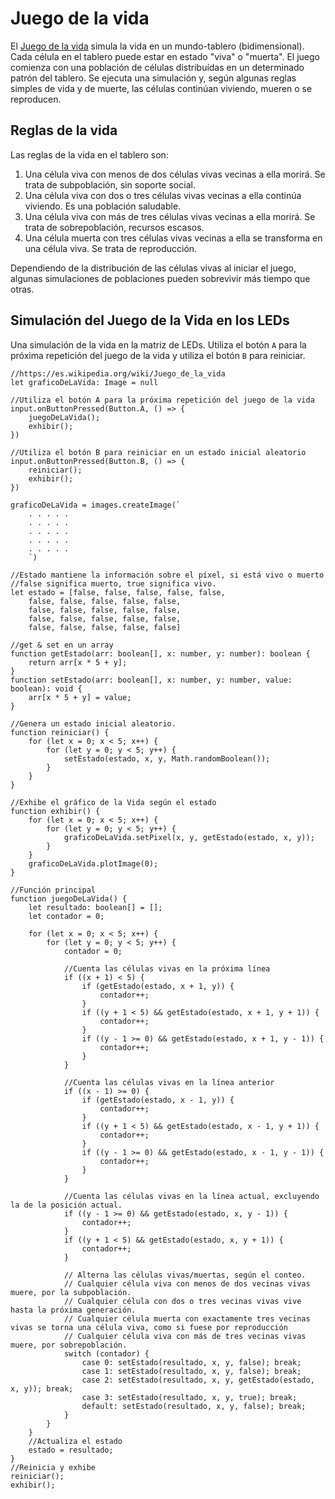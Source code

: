 # Juego de la vida

El [Juego de la vida](https://es.wikipedia.org/wiki/Juego_de_la_vida) simula la vida en un mundo-tablero (bidimensional). Cada célula en el tablero puede estar en estado "viva" o "muerta". El juego comienza con una población de células distribuídas en un determinado patrón del tablero. Se ejecuta una simulación y, según algunas reglas simples de vida y de muerte, las células continúan viviendo, mueren o se reproducen.

## Reglas de la vida

Las reglas de la vida en el tablero son:

1. Una célula viva con menos de dos células vivas vecinas a ella morirá. Se trata de subpoblación, sin soporte social.
2. Una célula viva con dos o tres células vivas vecinas a ella continúa viviendo. Es una población saludable.
3. Una célula viva con más de tres células vivas vecinas a ella morirá. Se trata de sobrepoblación, recursos escasos.
4. Una célula muerta con tres células vivas vecinas a ella se transforma en una célula viva. Se trata de reproducción.

Dependiendo de la distribución de las células vivas al iniciar el juego, algunas simulaciones de poblaciones pueden sobrevivir más tiempo que otras.

## Simulación del Juego de la Vida en los LEDs

Una simulación de la vida en la matriz de LEDs. Utiliza el botón ``A`` para la próxima repetición del juego de la vida y utiliza el botón ``B`` para reiniciar.

```blocks
//https://es.wikipedia.org/wiki/Juego_de_la_vida
let graficoDeLaVida: Image = null

//Utiliza el botón A para la próxima repetición del juego de la vida
input.onButtonPressed(Button.A, () => {
    juegoDeLaVida();
    exhibir();
})

//Utiliza el botón B para reiniciar en un estado inicial aleatorio
input.onButtonPressed(Button.B, () => {
    reiniciar();
    exhibir();
})

graficoDeLaVida = images.createImage(`
    . . . . .
    . . . . .
    . . . . .
    . . . . .
    . . . . .
    `)

//Estado mantiene la información sobre el píxel, si está vivo o muerto
//false significa muerto, true significa vivo.
let estado = [false, false, false, false, false,
    false, false, false, false, false,
    false, false, false, false, false,
    false, false, false, false, false,
    false, false, false, false, false]

//get & set en un array
function getEstado(arr: boolean[], x: number, y: number): boolean {
    return arr[x * 5 + y];
}
function setEstado(arr: boolean[], x: number, y: number, value: boolean): void {
    arr[x * 5 + y] = value;
}

//Genera un estado inicial aleatorio.
function reiniciar() {
    for (let x = 0; x < 5; x++) {
        for (let y = 0; y < 5; y++) {
            setEstado(estado, x, y, Math.randomBoolean());
        }
    }
}

//Exhibe el gráfico de la Vida según el estado
function exhibir() {
    for (let x = 0; x < 5; x++) {
        for (let y = 0; y < 5; y++) {
            graficoDeLaVida.setPixel(x, y, getEstado(estado, x, y));
        }
    }
    graficoDeLaVida.plotImage(0);
}

//Función principal
function juegoDeLaVida() {
    let resultado: boolean[] = [];
    let contador = 0;

    for (let x = 0; x < 5; x++) {
        for (let y = 0; y < 5; y++) {
            contador = 0;

            //Cuenta las células vivas en la próxima línea
            if ((x + 1) < 5) {
                if (getEstado(estado, x + 1, y)) {
                    contador++;
                }
                if ((y + 1 < 5) && getEstado(estado, x + 1, y + 1)) {
                    contador++;
                }
                if ((y - 1 >= 0) && getEstado(estado, x + 1, y - 1)) {
                    contador++;
                }
            }

            //Cuenta las células vivas en la línea anterior
            if ((x - 1) >= 0) {
                if (getEstado(estado, x - 1, y)) {
                    contador++;
                }
                if ((y + 1 < 5) && getEstado(estado, x - 1, y + 1)) {
                    contador++;
                }
                if ((y - 1 >= 0) && getEstado(estado, x - 1, y - 1)) {
                    contador++;
                }
            }

            //Cuenta las células vivas en la línea actual, excluyendo la de la posición actual.
            if ((y - 1 >= 0) && getEstado(estado, x, y - 1)) {
                contador++;
            }
            if ((y + 1 < 5) && getEstado(estado, x, y + 1)) {
                contador++;
            }

            // Alterna las células vivas/muertas, según el conteo.
            // Cualquier célula viva con menos de dos vecinas vivas muere, por la subpoblación.
            // Cualquier célula con dos o tres vecinas vivas vive hasta la próxima generación.
            // Cualquier célula muerta con exactamente tres vecinas vivas se torna una célula viva, como si fuese por reproducción
            // Cualquier célula viva con más de tres vecinas vivas muere, por sobrepoblación.
            switch (contador) {
                case 0: setEstado(resultado, x, y, false); break;
                case 1: setEstado(resultado, x, y, false); break;
                case 2: setEstado(resultado, x, y, getEstado(estado, x, y)); break;
                case 3: setEstado(resultado, x, y, true); break;
                default: setEstado(resultado, x, y, false); break;
            }
        }
    }
    //Actualiza el estado
    estado = resultado;
}
//Reinicia y exhibe
reiniciar();
exhibir();
```

